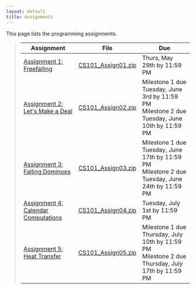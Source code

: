 ```yaml
---
layout: default
title: Assignments
---
```


This page lists the programming assignments.

> Assignment | File | Due
> ---------- | ---- | ---
> [Assignment 1: Freefalling](assign01.html) | [CS101\_Assign01.zip](CS101_Assign01.zip) | Thurs, May 29th  by 11:59 PM
> [Assignment 2: Let's Make a Deal](assign02.html) | [CS101\_Assign02.zip](CS101_Assign02.zip) | Milestone 1 due Tuesday, June 3rd by 11:59 PM <br> Milestone 2 due Tuesday, June 10th by 11:59 PM
> [Assignment 3: Falling Dominoes](assign03.html) | [CS101\_Assign03.zip](CS101_Assign03.zip) | Milestone 1 due Tuesday, June 17th by 11:59 PM <br> Milestone 2 due Tuesday, June 24th by 11:59 PM
> [Assignment 4: Calendar Computations](assign04.html) | [CS101\_Assign04.zip](CS101_Assign04.zip) | Tuesday, July 1st by 11:59 PM
> [Assignment 5: Heat Transfer](assign05.html) | [CS101\_Assign05.zip](CS101_Assign05.zip) | Milestone 1 due Thursday, July 10th by 11:59 PM <br> Milestone 2 due Thursday, July 17th by 11:59 PM
